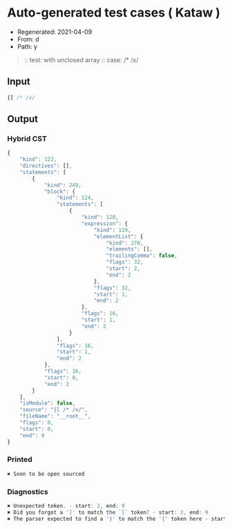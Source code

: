 # Auto-generated test cases ( Kataw )
- Regenerated: 2021-04-09
- From: d
- Path: y
> :: test: with unclosed array
> :: case: /* /x/
## Input

`````js
{[ /* /x/
`````

## Output

### Hybrid CST

```javascript
{
    "kind": 122,
    "directives": [],
    "statements": [
        {
            "kind": 249,
            "block": {
                "kind": 124,
                "statements": [
                    {
                        "kind": 120,
                        "expression": {
                            "kind": 119,
                            "elementList": {
                                "kind": 270,
                                "elements": [],
                                "trailingComma": false,
                                "flags": 32,
                                "start": 2,
                                "end": 2
                            },
                            "flags": 32,
                            "start": 1,
                            "end": 2
                        },
                        "flags": 16,
                        "start": 1,
                        "end": 2
                    }
                ],
                "flags": 16,
                "start": 1,
                "end": 2
            },
            "flags": 16,
            "start": 0,
            "end": 2
        }
    ],
    "isModule": false,
    "source": "{[ /* /x/",
    "fileName": "__root__",
    "flags": 0,
    "start": 0,
    "end": 9
}
```

### Printed

```javascript
✖ Soon to be open sourced
```

### Diagnostics

```javascript
✖ Unexpected token. - start: 2, end: 9
✖ Did you forgot a ']' to match the `[` token? - start: 2, end: 9
✖ The parser expected to find a '}' to match the '{' token here - start: 2, end: 9

```

